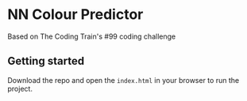 # NN Colour Predictor
Based on The Coding Train's #99 coding challenge

## Getting started
Download the repo and open the `index.html` in your browser to run the project.
